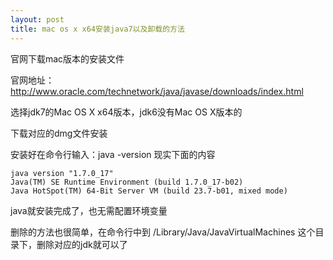 ```yaml
---
layout: post
title: mac os x x64安装java7以及卸载的方法
---
```


官网下载mac版本的安装文件

官网地址：
<http://www.oracle.com/technetwork/java/javase/downloads/index.html>


选择jdk7的Mac OS X x64版本，jdk6没有Mac OS X版本的

下载对应的dmg文件安装

安装好在命令行输入：java -version
现实下面的内容

    java version "1.7.0_17"
    Java(TM) SE Runtime Environment (build 1.7.0_17-b02)
    Java HotSpot(TM) 64-Bit Server VM (build 23.7-b01, mixed mode)

java就安装完成了，也无需配置环境变量

删除的方法也很简单，在命令行中到 /Library/Java/JavaVirtualMachines 这个目录下，删除对应的jdk就可以了